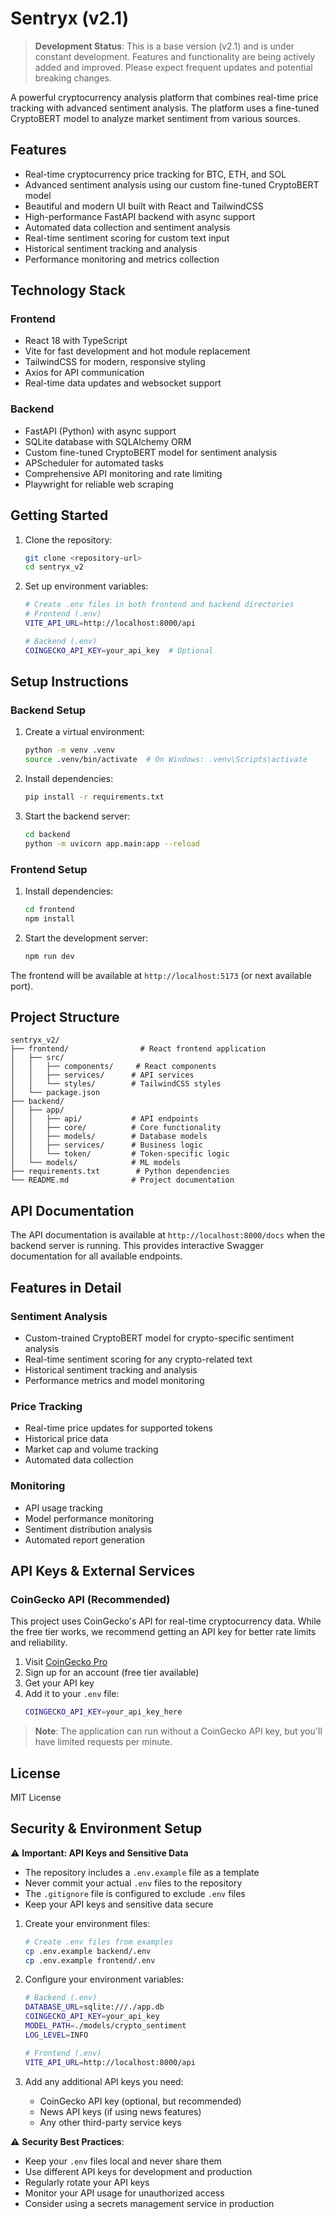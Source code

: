 # Sentryx (v2.1)

> **Development Status**: This is a base version (v2.1) and is under constant development. Features and functionality are being actively added and improved. Please expect frequent updates and potential breaking changes.

A powerful cryptocurrency analysis platform that combines real-time price tracking with advanced sentiment analysis. The platform uses a fine-tuned CryptoBERT model to analyze market sentiment from various sources.

## Features

- Real-time cryptocurrency price tracking for BTC, ETH, and SOL
- Advanced sentiment analysis using our custom fine-tuned CryptoBERT model
- Beautiful and modern UI built with React and TailwindCSS
- High-performance FastAPI backend with async support
- Automated data collection and sentiment analysis
- Real-time sentiment scoring for custom text input
- Historical sentiment tracking and analysis
- Performance monitoring and metrics collection

## Technology Stack

### Frontend
- React 18 with TypeScript
- Vite for fast development and hot module replacement
- TailwindCSS for modern, responsive styling
- Axios for API communication
- Real-time data updates and websocket support

### Backend
- FastAPI (Python) with async support
- SQLite database with SQLAlchemy ORM
- Custom fine-tuned CryptoBERT model for sentiment analysis
- APScheduler for automated tasks
- Comprehensive API monitoring and rate limiting
- Playwright for reliable web scraping

## Getting Started

1. Clone the repository:
   ```bash
   git clone <repository-url>
   cd sentryx_v2
   ```

2. Set up environment variables:
   ```bash
   # Create .env files in both frontend and backend directories
   # Frontend (.env)
   VITE_API_URL=http://localhost:8000/api

   # Backend (.env)
   COINGECKO_API_KEY=your_api_key  # Optional
   ```

## Setup Instructions

### Backend Setup

1. Create a virtual environment:
   ```bash
   python -m venv .venv
   source .venv/bin/activate  # On Windows: .venv\Scripts\activate
   ```

2. Install dependencies:
   ```bash
   pip install -r requirements.txt
   ```

3. Start the backend server:
   ```bash
   cd backend
   python -m uvicorn app.main:app --reload
   ```

### Frontend Setup

1. Install dependencies:
   ```bash
   cd frontend
   npm install
   ```

2. Start the development server:
   ```bash
   npm run dev
   ```

The frontend will be available at `http://localhost:5173` (or next available port).

## Project Structure

```
sentryx_v2/
├── frontend/                # React frontend application
│   ├── src/
│   │   ├── components/     # React components
│   │   ├── services/      # API services
│   │   └── styles/        # TailwindCSS styles
│   └── package.json
├── backend/
│   ├── app/
│   │   ├── api/           # API endpoints
│   │   ├── core/          # Core functionality
│   │   ├── models/        # Database models
│   │   ├── services/      # Business logic
│   │   └── token/         # Token-specific logic
│   └── models/            # ML models
├── requirements.txt        # Python dependencies
└── README.md              # Project documentation
```

## API Documentation

The API documentation is available at `http://localhost:8000/docs` when the backend server is running. This provides interactive Swagger documentation for all available endpoints.

## Features in Detail

### Sentiment Analysis
- Custom-trained CryptoBERT model for crypto-specific sentiment analysis
- Real-time sentiment scoring for any crypto-related text
- Historical sentiment tracking and analysis
- Performance metrics and model monitoring

### Price Tracking
- Real-time price updates for supported tokens
- Historical price data
- Market cap and volume tracking
- Automated data collection

### Monitoring
- API usage tracking
- Model performance monitoring
- Sentiment distribution analysis
- Automated report generation

## API Keys & External Services

### CoinGecko API (Recommended)
This project uses CoinGecko's API for real-time cryptocurrency data. While the free tier works, we recommend getting an API key for better rate limits and reliability.

1. Visit [CoinGecko Pro](https://www.coingecko.com/en/api/pricing)
2. Sign up for an account (free tier available)
3. Get your API key
4. Add it to your `.env` file:
   ```bash
   COINGECKO_API_KEY=your_api_key_here
   ```

> **Note**: The application can run without a CoinGecko API key, but you'll have limited requests per minute.

## License

MIT License

## Security & Environment Setup

⚠️ **Important: API Keys and Sensitive Data**
- The repository includes a `.env.example` file as a template
- Never commit your actual `.env` files to the repository
- The `.gitignore` file is configured to exclude `.env` files
- Keep your API keys and sensitive data secure

1. Create your environment files:
   ```bash
   # Create .env files from examples
   cp .env.example backend/.env
   cp .env.example frontend/.env
   ```

2. Configure your environment variables:
   ```bash
   # Backend (.env)
   DATABASE_URL=sqlite:///./app.db
   COINGECKO_API_KEY=your_api_key
   MODEL_PATH=./models/crypto_sentiment
   LOG_LEVEL=INFO

   # Frontend (.env)
   VITE_API_URL=http://localhost:8000/api
   ```

3. Add any additional API keys you need:
   - CoinGecko API key (optional, but recommended)
   - News API keys (if using news features)
   - Any other third-party service keys

⚠️ **Security Best Practices**:
- Keep your `.env` files local and never share them
- Use different API keys for development and production
- Regularly rotate your API keys
- Monitor your API usage for unauthorized access
- Consider using a secrets management service in production 
